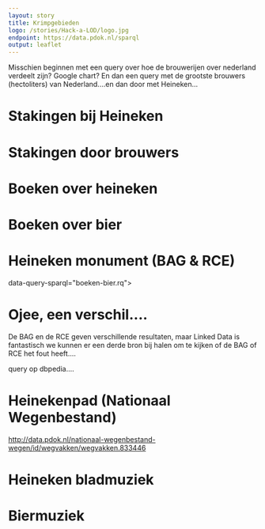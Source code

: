 ```yaml
---
layout: story
title: Krimpgebieden
logo: /stories/Hack-a-LOD/logo.jpg
endpoint: https://data.pdok.nl/sparql
output: leaflet
---
```


Misschien beginnen met een query over hoe de brouwerijen over nederland verdeelt zijn? Google chart?
En dan een query met de grootste brouwers (hectoliters) van Nederland....en dan door met Heineken...

# Stakingen bij Heineken

<div data-query
     data-query-endpoint="https://api.krr.triply.cc/datasets/Kadaster/stakingen/services/endpoint/sparql"
     data-query-sparql="stakingen-heineken.rq">
</div>

# Stakingen door brouwers

<div data-query
     data-query-endpoint="https://api.krr.triply.cc/datasets/Kadaster/stakingen/services/endpoint/sparql"
     data-query-sparql="stakingen-brouwers.rq">
</div>

# Boeken over heineken

<div data-query
     data-query-endpoint="https://api.krr.triply.cc/datasets/Kadaster/geosoup2/services/geosoup/sparql"
     data-query-sparql="boeken-heineken.rq">
</div>

# Boeken over bier

<div data-query
     data-query-endpoint="https://api.krr.triply.cc/datasets/Kadaster/geosoup2/services/geosoup/sparql"
     data-query-sparql="boeken-bier.rq">
</div>

# Heineken monument (BAG & RCE)

<div data-query
     data-query-sparql="monument-heineken.rq">
     data-query-sparql="boeken-bier.rq">
</div>

<!--
https://cultureelerfgoed.nl/id/image/20557351
-->

# Ojee, een verschil....
De BAG en de RCE geven verschillende resultaten, maar Linked Data is fantastisch we kunnen er een derde bron bij halen om te kijken of de BAG of RCE het fout heeft....

query op dbpedia....

# Heinekenpad (Nationaal Wegenbestand)

<a href="http://data.pdok.nl/nationaal-wegenbestand-wegen/id/wegvakken/wegvakken.833446">http://data.pdok.nl/nationaal-wegenbestand-wegen/id/wegvakken/wegvakken.833446</a>

# Heineken bladmuziek

<div data-query
     data-query-endpoint="https://api.krr.triply.cc/datasets/Kadaster/geosoup2/services/geosoup/sparql"
     data-query-sparql="muziek-heineken.rq">
</div>

# Biermuziek

<div data-query
     data-query-endpoint="https://api.krr.triply.cc/datasets/Kadaster/geosoup2/services/geosoup/sparql"
     data-query-sparql="muziek-bier.rq">
</div>
